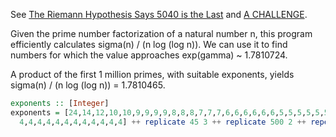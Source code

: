 See [The Riemann Hypothesis Says 5040 is the Last](https://golem.ph.utexas.edu/category/2019/07/the_riemann_hypothesis_says_50.html) and [A CHALLENGE](https://twitter.com/johncarlosbaez/status/1149700802371608576).

Given the prime number factorization of a natural number n, this program efficiently calculates sigma(n) / (n log (log n)).  We can use it to find numbers for which the value approaches exp(gamma) ~ 1.7810724.

A product of the first 1 million primes, with suitable exponents, yields sigma(n) / (n log (log n)) = 1.7810465.

```haskell
exponents :: [Integer]
exponents = [24,14,12,10,10,9,9,9,9,8,8,8,7,7,7,6,6,6,6,6,6,5,5,5,5,5,5,5,5,5,
  4,4,4,4,4,4,4,4,4,4,4,4] ++ replicate 45 3 ++ replicate 500 2 ++ repeat 1
```
